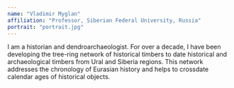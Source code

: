 ```yaml
---
name: "Vladimir Myglan"
affiliation: "Professor, Siberian Federal University, Russia"
portrait: "portrait.jpg"
---
```


I am a historian and dendroarchaeologist. For over a decade, I have been developing the tree-ring network of historical timbers to date historical and archaeological timbers from Ural and Siberia regions. This network addresses the chronology of Eurasian history and helps to crossdate calendar ages of historical objects.

